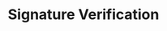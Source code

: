 ---
title: Signature Verification
position_number: 2
parameters:
  - name:
    content:
description: Payment notifications security are based on signature hashing, your system must verify the integrity of the notification request received using your merchant secret password to verify the hash.
content_markdown: |-

    📌 The x-signature header is provided with the expected result hash. 
    
    #### How to obtain the signature
    - ##### Get the json notification payload from the request and stringify it and encode using base64.

    - ##### The result must will be used with your secret password to calculate the signature hash using HMAC algorithm with sha256.
    
    - ##### Compare the result with the one provided on the x-signature header.
    
    - ##### Both hashes must match in order to consider the notification as valid.

    - ##### Process the notification acordingly and respond to Kibramoa with 200 status code.
     
    {: .info }
    **Note:** For obtain the secret password attached to your merchant please contact kibramoa support.

right_code_blocks:
  - code_block: |1-    
     crypto.createHmac('sha256', 'SECRET').update(JSON.stringify(notificationPayload)).digest('base64')
    title: JavaScript - TypeScript
    language: javascript
  - code_block: |2-    
      $notificationPayload = json_encode($payload);
      hash_hmac('sha256',base64_encode($notificationPayload),'SECRET');
    title: PHP
    language: php
---
